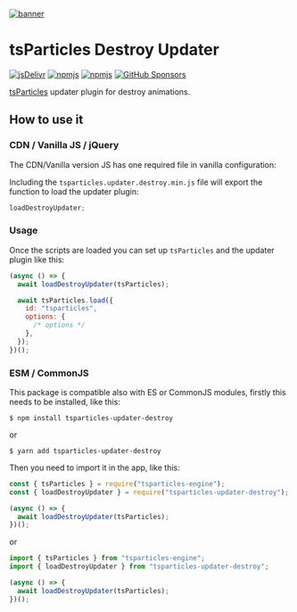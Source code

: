 [![banner](https://particles.js.org/images/banner2.png)](https://particles.js.org)

# tsParticles Destroy Updater

[![jsDelivr](https://data.jsdelivr.com/v1/package/npm/tsparticles-updater-destroy/badge)](https://www.jsdelivr.com/package/npm/tsparticles-updater-destroy)
[![npmjs](https://badge.fury.io/js/tsparticles-updater-destroy.svg)](https://www.npmjs.com/package/tsparticles-updater-destroy)
[![npmjs](https://img.shields.io/npm/dt/tsparticles-updater-destroy)](https://www.npmjs.com/package/tsparticles-updater-destroy) [![GitHub Sponsors](https://img.shields.io/github/sponsors/matteobruni)](https://github.com/sponsors/matteobruni)

[tsParticles](https://github.com/matteobruni/tsparticles) updater plugin for destroy animations.

## How to use it

### CDN / Vanilla JS / jQuery

The CDN/Vanilla version JS has one required file in vanilla configuration:

Including the `tsparticles.updater.destroy.min.js` file will export the function to load the updater plugin:

```javascript
loadDestroyUpdater;
```

### Usage

Once the scripts are loaded you can set up `tsParticles` and the updater plugin like this:

```javascript
(async () => {
  await loadDestroyUpdater(tsParticles);

  await tsParticles.load({
    id: "tsparticles",
    options: {
      /* options */
    },
  });
})();
```

### ESM / CommonJS

This package is compatible also with ES or CommonJS modules, firstly this needs to be installed, like this:

```shell
$ npm install tsparticles-updater-destroy
```

or

```shell
$ yarn add tsparticles-updater-destroy
```

Then you need to import it in the app, like this:

```javascript
const { tsParticles } = require("tsparticles-engine");
const { loadDestroyUpdater } = require("tsparticles-updater-destroy");

(async () => {
  await loadDestroyUpdater(tsParticles);
})();
```

or

```javascript
import { tsParticles } from "tsparticles-engine";
import { loadDestroyUpdater } from "tsparticles-updater-destroy";

(async () => {
  await loadDestroyUpdater(tsParticles);
})();
```
